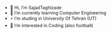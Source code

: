 - 👋 Hi, I’m SajadTaghizade
- 🌱 I’m currently learning Computer Engineering
- ⚡ I’m studing in University Of Tehran (UT)
- 👀 I’m interested in Coding (also football)

<!---
sajadTaghizade/sajadTaghizade is a ✨ special ✨ repository because its `README.md` (this file) appears on your GitHub profile.
You can click the Preview link to take a look at your changes.
--->
